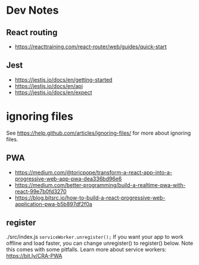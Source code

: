 # Dev Notes

## React routing
- https://reacttraining.com/react-router/web/guides/quick-start

## Jest
- https://jestjs.io/docs/en/getting-started
- https://jestjs.io/docs/en/api
- https://jestjs.io/docs/en/expect


# ignoring files
See https://help.github.com/articles/ignoring-files/ for more about ignoring files.

## PWA
- https://medium.com/@toricpope/transform-a-react-app-into-a-progressive-web-app-pwa-dea336bd96e6
- https://medium.com/better-programming/build-a-realtime-pwa-with-react-99e7b0fd3270
- https://blog.bitsrc.io/how-to-build-a-react-progressive-web-application-pwa-b5b897df2f0a

## register
./src/index.js
`serviceWorker.unregister();`
If you want your app to work offline and load faster, you can change
unregister() to register() below. Note this comes with some pitfalls.
Learn more about service workers: https://bit.ly/CRA-PWA
